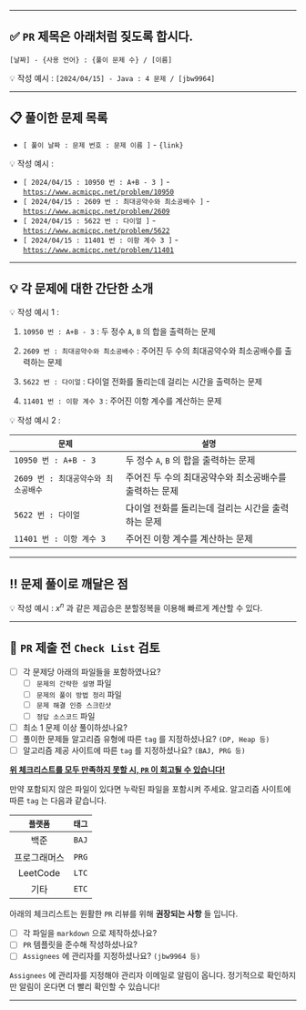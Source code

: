 
---

## ✅ `PR` 제목은 아래처럼 짖도록 합시다.

```
[날짜] - {사용 언어} : {풀이 문제 수} / [이름]
```

💡 작성 예시 : `[2024/04/15] - Java : 4 문제 / [jbw9964]`

---

## 📋 풀이한 문제 목록

- `[ 풀이 날짜 : 문제 번호 : 문제 이름 ]` - `{link}`

💡 작성 예시 : 
- `[ 2024/04/15 : 10950 번 : A+B - 3 ]` - [`https://www.acmicpc.net/problem/10950`](https://www.acmicpc.net/problem/10950)
- `[ 2024/04/15 : 2609 번 : 최대공약수와 최소공배수 ]` - [`https://www.acmicpc.net/problem/2609`](https://www.acmicpc.net/problem/2609)
- `[ 2024/04/15 : 5622 번 : 다이얼 ]` - [`https://www.acmicpc.net/problem/5622`](https://www.acmicpc.net/problem/5622)
- `[ 2024/04/15 : 11401 번 : 이항 계수 3 ]` - [`https://www.acmicpc.net/problem/11401`](https://www.acmicpc.net/problem/11401)

---

## 💡 각 문제에 대한 간단한 소개

💡 작성 예시 1 : 

1. `10950 번 : A+B - 3` : 
    두 정수 `A`, `B` 의 합을 출력하는 문제

2. `2609 번 : 최대공약수와 최소공배수` : 
    주어진 두 수의 최대공약수와 최소공배수를 출력하는 문제

3. `5622 번 : 다이얼` : 
    다이얼 전화를 돌리는데 걸리는 시간을 출력하는 문제

4. `11401 번 : 이항 계수 3` : 
    주어진 이항 계수를 계산하는 문제

💡 작성 예시 2 : 

|`문제`|`설명`|
|---|---|
|`10950 번 : A+B - 3`|  두 정수 `A`, `B` 의 합을 출력하는 문제  |
|`2609 번 : 최대공약수와 최소공배수`|  주어진 두 수의 최대공약수와 최소공배수를 출력하는 문제  |
|`5622 번 : 다이얼`|  다이얼 전화를 돌리는데 걸리는 시간을 출력하는 문제  |
|`11401 번 : 이항 계수 3`|  주어진 이항 계수를 계산하는 문제  |

---

## ‼ 문제 풀이로 깨달은 점

💡 작성 예시 : $x^{n}$ 과 같은 제곱승은 분할정복을 이용해 빠르게 계산할 수 있다.

---

## 🚨 `PR` 제출 전 `Check List` 검토

- [ ] 각 문제당 아래의 파일들을 포함하였나요?
    - [ ]   `문제의 간략한 설명`    파일
    - [ ]   `문제의 풀이 방법 정리` 파일
    - [ ]   `문제 해결 인증 스크린샷`
    - [ ]   `정답 소스코드`         파일

- [ ]   최소 1 문제 이상 풀이하셨나요?
- [ ]   풀이한 문제들 알고리즘 유형에 따른 `tag` 를 지정하셨나요? `(DP, Heap 등)`
- [ ]   알고리즘 제공 사이트에 따른 `tag` 를 지정하셨나요? `(BAJ, PRG 등)`

**<ins>위 체크리스트를 모두 만족하지 못할 시, `PR` 이 회고될 수 있습니다!</ins>**

만약 포함되지 않은 파일이 있다면 누락된 파일을 포함시켜 주세요. 알고리즘 사이트에 따른 `tag` 는 다음과 같습니다.

|`플랫폼`|`태그`|
|:---:|:---:|
|백준|`BAJ`|
|프로그래머스|`PRG`|
|LeetCode|`LTC`|
|기타|`ETC`|

아래의 체크리스트는 원활한 `PR` 리뷰를 위해 **권장되는 사항** 들 입니다.

- [ ]   각 파일을 `markdown` 으로 제작하셨나요?
- [ ]   `PR` 템플릿을 준수해 작성하셨나요?
- [ ]   `Assignees` 에 관리자를 지정하셨나요? `(jbw9964 등)`

`Assignees` 에 관리자를 지정해야 관리자 이메일로 알림이 옵니다. 정기적으로 확인하지만 알림이 온다면 더 빨리 확인할 수 있습니다!

---

